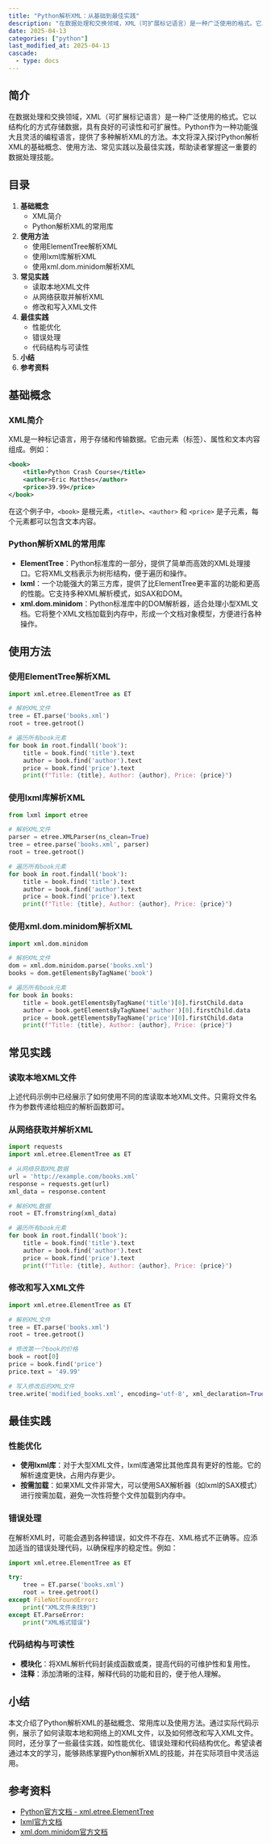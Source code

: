 ```yaml
---
title: "Python解析XML：从基础到最佳实践"
description: "在数据处理和交换领域，XML（可扩展标记语言）是一种广泛使用的格式。它以结构化的方式存储数据，具有良好的可读性和可扩展性。Python作为一种功能强大且灵活的编程语言，提供了多种解析XML的方法。本文将深入探讨Python解析XML的基础概念、使用方法、常见实践以及最佳实践，帮助读者掌握这一重要的数据处理技能。"
date: 2025-04-13
categories: ["python"]
last_modified_at: 2025-04-13
cascade:
  - type: docs
---
```



## 简介
在数据处理和交换领域，XML（可扩展标记语言）是一种广泛使用的格式。它以结构化的方式存储数据，具有良好的可读性和可扩展性。Python作为一种功能强大且灵活的编程语言，提供了多种解析XML的方法。本文将深入探讨Python解析XML的基础概念、使用方法、常见实践以及最佳实践，帮助读者掌握这一重要的数据处理技能。

<!-- more -->
## 目录
1. **基础概念**
    - XML简介
    - Python解析XML的常用库
2. **使用方法**
    - 使用ElementTree解析XML
    - 使用lxml库解析XML
    - 使用xml.dom.minidom解析XML
3. **常见实践**
    - 读取本地XML文件
    - 从网络获取并解析XML
    - 修改和写入XML文件
4. **最佳实践**
    - 性能优化
    - 错误处理
    - 代码结构与可读性
5. **小结**
6. **参考资料**

## 基础概念
### XML简介
XML是一种标记语言，用于存储和传输数据。它由元素（标签）、属性和文本内容组成。例如：
```xml
<book>
    <title>Python Crash Course</title>
    <author>Eric Matthes</author>
    <price>39.99</price>
</book>
```
在这个例子中，`<book>` 是根元素，`<title>`、`<author>` 和 `<price>` 是子元素，每个元素都可以包含文本内容。

### Python解析XML的常用库
- **ElementTree**：Python标准库的一部分，提供了简单而高效的XML处理接口。它将XML文档表示为树形结构，便于遍历和操作。
- **lxml**：一个功能强大的第三方库，提供了比ElementTree更丰富的功能和更高的性能。它支持多种XML解析模式，如SAX和DOM。
- **xml.dom.minidom**：Python标准库中的DOM解析器，适合处理小型XML文档。它将整个XML文档加载到内存中，形成一个文档对象模型，方便进行各种操作。

## 使用方法
### 使用ElementTree解析XML
```python
import xml.etree.ElementTree as ET

# 解析XML文件
tree = ET.parse('books.xml')
root = tree.getroot()

# 遍历所有book元素
for book in root.findall('book'):
    title = book.find('title').text
    author = book.find('author').text
    price = book.find('price').text
    print(f"Title: {title}, Author: {author}, Price: {price}")
```

### 使用lxml库解析XML
```python
from lxml import etree

# 解析XML文件
parser = etree.XMLParser(ns_clean=True)
tree = etree.parse('books.xml', parser)
root = tree.getroot()

# 遍历所有book元素
for book in root.findall('book'):
    title = book.find('title').text
    author = book.find('author').text
    price = book.find('price').text
    print(f"Title: {title}, Author: {author}, Price: {price}")
```

### 使用xml.dom.minidom解析XML
```python
import xml.dom.minidom

# 解析XML文件
dom = xml.dom.minidom.parse('books.xml')
books = dom.getElementsByTagName('book')

# 遍历所有book元素
for book in books:
    title = book.getElementsByTagName('title')[0].firstChild.data
    author = book.getElementsByTagName('author')[0].firstChild.data
    price = book.getElementsByTagName('price')[0].firstChild.data
    print(f"Title: {title}, Author: {author}, Price: {price}")
```

## 常见实践
### 读取本地XML文件
上述代码示例中已经展示了如何使用不同的库读取本地XML文件。只需将文件名作为参数传递给相应的解析函数即可。

### 从网络获取并解析XML
```python
import requests
import xml.etree.ElementTree as ET

# 从网络获取XML数据
url = 'http://example.com/books.xml'
response = requests.get(url)
xml_data = response.content

# 解析XML数据
root = ET.fromstring(xml_data)

# 遍历所有book元素
for book in root.findall('book'):
    title = book.find('title').text
    author = book.find('author').text
    price = book.find('price').text
    print(f"Title: {title}, Author: {author}, Price: {price}")
```

### 修改和写入XML文件
```python
import xml.etree.ElementTree as ET

# 解析XML文件
tree = ET.parse('books.xml')
root = tree.getroot()

# 修改第一个book的价格
book = root[0]
price = book.find('price')
price.text = '49.99'

# 写入修改后的XML文件
tree.write('modified_books.xml', encoding='utf-8', xml_declaration=True)
```

## 最佳实践
### 性能优化
- **使用lxml库**：对于大型XML文件，lxml库通常比其他库具有更好的性能。它的解析速度更快，占用内存更少。
- **按需加载**：如果XML文件非常大，可以使用SAX解析器（如lxml的SAX模式）进行按需加载，避免一次性将整个文件加载到内存中。

### 错误处理
在解析XML时，可能会遇到各种错误，如文件不存在、XML格式不正确等。应添加适当的错误处理代码，以确保程序的稳定性。例如：
```python
import xml.etree.ElementTree as ET

try:
    tree = ET.parse('books.xml')
    root = tree.getroot()
except FileNotFoundError:
    print("XML文件未找到")
except ET.ParseError:
    print("XML格式错误")
```

### 代码结构与可读性
- **模块化**：将XML解析代码封装成函数或类，提高代码的可维护性和复用性。
- **注释**：添加清晰的注释，解释代码的功能和目的，便于他人理解。

## 小结
本文介绍了Python解析XML的基础概念、常用库以及使用方法。通过实际代码示例，展示了如何读取本地和网络上的XML文件，以及如何修改和写入XML文件。同时，还分享了一些最佳实践，如性能优化、错误处理和代码结构优化。希望读者通过本文的学习，能够熟练掌握Python解析XML的技能，并在实际项目中灵活运用。

## 参考资料
- [Python官方文档 - xml.etree.ElementTree](https://docs.python.org/3/library/xml.etree.elementtree.html)
- [lxml官方文档](https://lxml.de/)
- [xml.dom.minidom官方文档](https://docs.python.org/3/library/xml.dom.minidom.html)